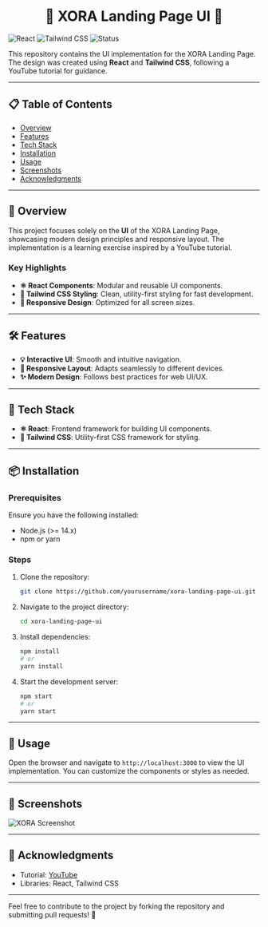 <div align="center">

# 🚀 XORA Landing Page UI 🌟

</div>

![React](https://img.shields.io/badge/React-18.2.0-blue)
![Tailwind CSS](https://img.shields.io/badge/TailwindCSS-3.3.0-06B6D4)
![Status](https://img.shields.io/badge/Status-UI%20Completed-green)

This repository contains the UI implementation for the XORA Landing Page. The design was created using **React** and **Tailwind CSS**, following a YouTube tutorial for guidance.

---

## 📋 Table of Contents
- [Overview](#overview)
- [Features](#features)
- [Tech Stack](#tech-stack)
- [Installation](#installation)
- [Usage](#usage)
- [Screenshots](#screenshots)
- [Acknowledgments](#acknowledgments)

---

## 🌟 Overview
This project focuses solely on the **UI** of the XORA Landing Page, showcasing modern design principles and responsive layout. The implementation is a learning exercise inspired by a YouTube tutorial.

### Key Highlights
- **⚛️ React Components**: Modular and reusable UI components.
- **🎨 Tailwind CSS Styling**: Clean, utility-first styling for fast development.
- **📱 Responsive Design**: Optimized for all screen sizes.

---

## 🛠️ Features
- **💡 Interactive UI**: Smooth and intuitive navigation.
- **📐 Responsive Layout**: Adapts seamlessly to different devices.
- **✨ Modern Design**: Follows best practices for web UI/UX.

---

## 🧰 Tech Stack
- **⚛️ React**: Frontend framework for building UI components.
- **🎨 Tailwind CSS**: Utility-first CSS framework for styling.

---

## 📦 Installation

### Prerequisites
Ensure you have the following installed:
- Node.js (>= 14.x)
- npm or yarn

### Steps
1. Clone the repository:
   ```bash
   git clone https://github.com/yourusername/xora-landing-page-ui.git
   ```
2. Navigate to the project directory:
   ```bash
   cd xora-landing-page-ui
   ```
3. Install dependencies:
   ```bash
   npm install
   # or
   yarn install
   ```
4. Start the development server:
   ```bash
   npm start
   # or
   yarn start
   ```

---

## 🚀 Usage
Open the browser and navigate to `http://localhost:3000` to view the UI implementation. You can customize the components or styles as needed.

---

## 📸 Screenshots
![XORA Screenshot](https://github.com/user-attachments/assets/6ad52466-e62d-4c83-9245-324f68542851)  



---

## 🙌 Acknowledgments
- Tutorial: [YouTube](https://www.youtube.com/watch?v=ukiGFmZ32YA)
- Libraries: React, Tailwind CSS

---

Feel free to contribute to the project by forking the repository and submitting pull requests! 🎉
